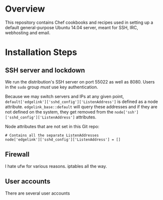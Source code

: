 # Overview

This repository contains Chef cookbooks and recipes used in setting up a default general-purpose Ubuntu 14.04 server, meant for SSH, IRC, webhosting and email.

# Installation Steps

## SSH server and lockdown

We run the distribution's SSH server on port 55022 as well as 8080. Users in the `sudo` group *must* use key authentication.

Because we may switch servers and IPs at any given point, `default['edgelink']['sshd_config']['ListenAddress']` is defined as a node attribute. `edgelink_base::default` will query these addresses and if they are not defined on the system, they get removed from the `node['ssh']['sshd_config']['ListenAddress']`  attributes.

Node attributes that are not set in this Git repo:
```
# Contains all the separate ListenAddresses
node['edgelink']['sshd_config']['ListenAddress'] = []
```

## Firewall

I hate ufw for various reasons. iptables all the way.



## User accounts

There are several user accounts